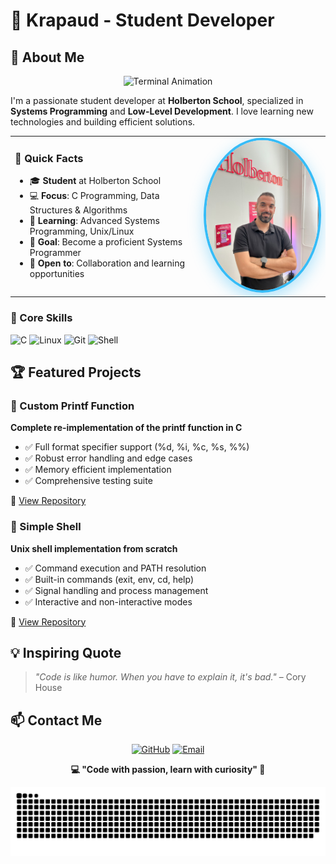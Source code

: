 # 👋 Krapaud - Student Developer

## 🚀 About Me

<div align="center">
  <img src="https://readme-typing-svg.herokuapp.com?font=JetBrains+Mono&size=18&duration=4000&pause=1000&color=00FF41&background=0D1117FF&center=true&vCenter=true&width=600&height=80&lines=%24+whoami;krapaud;%24+ls+skills%2F;c_programming+data_structures+algorithms;%24+cat+goals.txt;Becoming+a+Full-Stack+Developer...;%24+echo+%22Hello%2C+World%21+%F0%9F%91%8B%22" alt="Terminal Animation" />
</div>

I'm a passionate student developer at **Holberton School**, specialized in **Systems Programming** and **Low-Level Development**. I love learning new technologies and building efficient solutions.

<table>
<tr>
<td width="60%" valign="top">

### 🎯 Quick Facts

- 🎓 **Student** at Holberton School
- 💻 **Focus**: C Programming, Data Structures & Algorithms
- 🌱 **Learning**: Advanced Systems Programming, Unix/Linux
- 🎯 **Goal**: Become a proficient Systems Programmer
- 🤝 **Open to**: Collaboration and learning opportunities

</td>
<td width="40%" align="center" valign="top">

<img src="https://raw.githubusercontent.com/Krapaud/Krapaud/main/jpeg.jpeg" alt="Krapaud Profile Picture" width="180" style="border-radius: 50%; border: 4px solid #36BCF7; box-shadow: 0 8px 25px rgba(54, 188, 247, 0.4);"/>

</td>
</tr>
</table>

### 💪 Core Skills

![C](https://img.shields.io/badge/C-00599C?style=flat-square&logo=c&logoColor=white)
![Linux](https://img.shields.io/badge/Linux-FCC624?style=flat-square&logo=linux&logoColor=black)
![Git](https://img.shields.io/badge/Git-F05032?style=flat-square&logo=git&logoColor=white)
![Shell](https://img.shields.io/badge/Shell-4EAA25?style=flat-square&logo=gnu-bash&logoColor=white)

## 🏆 Featured Projects

### 📝 Custom Printf Function

**Complete re-implementation of the printf function in C**

- ✅ Full format specifier support (%d, %i, %c, %s, %%)
- ✅ Robust error handling and edge cases
- ✅ Memory efficient implementation
- ✅ Comprehensive testing suite

🔗 [View Repository](https://github.com/Krapaud/holbertonschool-printf)

### 🐚 Simple Shell

**Unix shell implementation from scratch**

- ✅ Command execution and PATH resolution
- ✅ Built-in commands (exit, env, cd, help)
- ✅ Signal handling and process management
- ✅ Interactive and non-interactive modes

🔗 [View Repository](https://github.com/Krapaud/holberton-simple_shell)

## 💡 Inspiring Quote

> *"Code is like humor. When you have to explain it, it's bad."* – Cory House

## 📫 Contact Me

<div align="center">

[![GitHub](https://img.shields.io/badge/GitHub-100000?style=for-the-badge&logo=github&logoColor=white)](https://github.com/Krapaud)
[![Email](https://img.shields.io/badge/Email-D14836?style=for-the-badge&logo=gmail&logoColor=white)](mailto:krapaud@holbertonschool.com)

**💻 "Code with passion, learn with curiosity" 🌟**

</div>

<div align="center">
  <img src="https://raw.githubusercontent.com/Platane/snk/output/github-contribution-grid-snake.svg" alt="Snake animation" />
</div>
